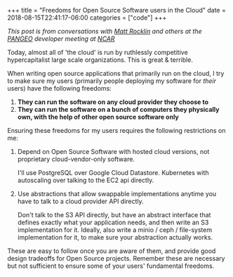 +++
title = "Freedoms for Open Source Software users in the Cloud"
date = 2018-08-15T22:41:17-06:00
categories = ["code"]
+++

*This post is from conversations with [Matt
Rocklin](http://matthewrocklin.com/) and others at the
[PANGEO](http://pangeo.io/) developer meeting at
[NCAR](https://ncar.ucar.edu/)*

Today, almost all of 'the cloud' is run by
ruthlessly competitive hypercapitalist large scale
organizations. This is great & terrible.

When writing open source applications that primarily
run on the cloud, I try to make sure my users (primarily
people deploying my software for *their* users) have
the following freedoms:

1. **They can run the software on any cloud provider they
   choose to**
2. **They can run the software on a bunch of computers they
   physically own, with the help of other open source software
   only**

Ensuring these freedoms for my users requires the following
restrictions on me:

1. Depend on Open Source Software with hosted cloud versions,
   not proprietary cloud-vendor-only software.

   I'll use PostgreSQL over Google Cloud Datastore. Kubernetes with
   autoscaling over talking to the EC2 api directly.

2. Use abstractions that allow swappable implementations anytime
   you have to talk to a cloud provider API directly.

   Don't talk to the S3 API directly, but have an abstract
   interface that defines exactly what your application needs,
   and then write an S3 implementation for it. Ideally, also
   write a minio / ceph / file-system implementation for it,
   to make sure your abstraction actually works.

These are easy to follow once you are aware of them, and provide
good design tradeoffs for Open Source projects. Remember these are
necessary but not sufficient to ensure some of your users' fundamental
freedoms.

